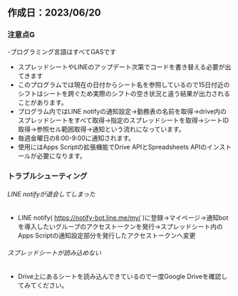 ## 作成日：2023/06/20
### 注意点G
-プログラミング言語はすべてGASです
- スプレッドシートやLINEのアップデート次第でコードを書き替える必要が出てきます
- このプログラムでは現在の日付からシート名を参照しているので15日付近のシフトはシートを跨ぐため実際のシフトの空き状況と違う結果が出力されることがあります。
- プログラム内ではLINE notifyの通知設定->勤務表の名前を取得->drive内のスプレッドシートをすべて取得->指定のスプレッドシートを取得->シートID取得->参照セル範囲取得->通知という流れになっています。
- 毎週金曜日の8:00-9:00に通知されます。
- 使用にはApps Scriptの拡張機能でDrive APIとSpreadsheets APIのインストールが必要になります。
### トラブルシューティング
###### LINE notifyが退会してしまった
- LINE notify( https://notify-bot.line.me/my/ )に登録->マイページ->通知botを導入したいグループのアクセストークンを発行->スプレッドシート内のApps Scriptの通知設定部分を発行したアクセストークンへ変更
###### スプレッドシートが読み込めない
- Drive上にあるシートを読み込んできているので一度Google Driveを確認してみてください。
